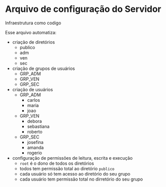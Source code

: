 # Arquivo de configuração do Servidor

Infraestrutura como codigo

Esse arquivo automatiza:
- criação de diretórios
	+ publico
	+ adm
	+ ven
	+ sec
- criação de grupos de usuários
	+ GRP_ADM
	+ GRP_VEN
	+ GRP_SEC
- criação de usuários
	+ GRP_ADM
		+ carlos
		+ maria
		+ joao
	+ GRP_VEN
		+ debora
		+ sebastiana
		+ roberto
	+ GRP_SEC
		+ josefina
		+ amanda
		+ rogerio
- configuração de permissões de leitura, escrita e execução
	+ `root` é o dono de todos os diretórios
	+ todos tem permissão total ao diretório `publico`
	+ cada usuário só tem acesso ao diretório do seu grupo
	+ cada usuário tem permissão total no dirretório do seu grupo
